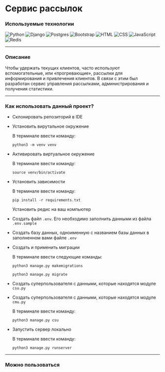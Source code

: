 # Сервис рассылок

### Используемые технологии
![Python](https://img.shields.io/badge/python-3670A0?style=for-the-badge&logo=python&logoColor=ffdd54) ![Django](https://img.shields.io/badge/django-%23092E20.svg?style=for-the-badge&logo=django&logoColor=white) ![Postgres](https://img.shields.io/badge/postgres-%23316192.svg?style=for-the-badge&logo=postgresql&logoColor=white) ![Bootstrap](https://img.shields.io/badge/bootstrap-%238511FA.svg?style=for-the-badge&logo=bootstrap&logoColor=white) ![HTML](https://img.shields.io/badge/html-%23E34F26.svg?style=for-the-badge&logo=html&logoColor=white) ![CSS](https://img.shields.io/badge/css-%231572B6.svg?style=for-the-badge&logo=css&logoColor=white) ![JavaScript](https://img.shields.io/badge/javascript-%23323330.svg?style=for-the-badge&logo=javascript&logoColor=%23F7DF1E) ![Redis](https://img.shields.io/badge/redis-%23DD0031.svg?style=for-the-badge&logo=redis&logoColor=white)
____

### Описание
Чтобы удержать текущих клиентов, часто используют вспомогательные, или «прогревающие», рассылки для информирования и привлечения клиентов.
В связи с этим был разработан сервис управления рассылками, администрирования и получения статистики.

____

### Как использовать данный проект?
* Склонировать репозиторий в IDE
* Установить вирутальное окружение

  В терминале ввести команду:
  ```
  python3 -m venv venv
  ```
* Активировать виртуальное окружение

  В терминале ввести команду:
  ```
  source venv/bin/activate
  ```
* Установить зависимости

  В терминале ввести команду:
  ```
  pip install -r requirements.txt
  ```
  Установить редис на ваш компьютер
* Создать файл ``.env``. Его необходимо заполнить данными из файла ``.env.sample``
* Создать базу данных, одноименную с названием базы данных в заполненном вами файле ``.env``
* Создать и применить миграции

  В терминале ввести следующие команды:
  ```
  python3 manage.py makemigrations
  ```
  ```
  python3 manage.py migrate
  ```
* Создать суперпользователя с данными, которые находятся модуле ``csu.py``
* Создать суперпользователя с данными, которые находятся модуле ``cmu.py``

  В терминале ввести команду:
  ```
  python3 manage.py csu
  ```
* Запустить сервер локально

  В терминале ввести команду:
  ```
  python3 manage.py runserver
  ```
____
### Можно пользоваться
